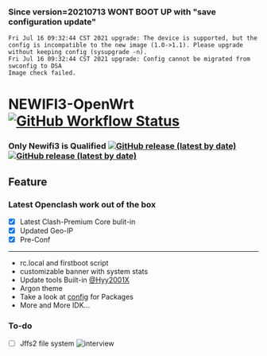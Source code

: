### Since version=20210713  WONT BOOT UP with "save configuration update"
```
Fri Jul 16 09:32:44 CST 2021 upgrade: The device is supported, but the config is incompatible to the new image (1.0->1.1). Please upgrade without keeping config (sysupgrade -n).
Fri Jul 16 09:32:44 CST 2021 upgrade: Config cannot be migrated from swconfig to DSA
Image check failed.
```
# NEWIFI3-OpenWrt [![GitHub Workflow Status](https://img.shields.io/github/workflow/status/wmyfelix/newifi3/AutoBuild-d-team_newifi-d2)](https://github.com/wmyfelix/Newifi3/actions/workflows/d-team_newifi-d2.yml)
### Only Newifi3 is Qualified [![GitHub release (latest by date)](https://img.shields.io/github/downloads/wmyfelix/newifi3/beta/total)](https://github.com/wmyfelix/Newifi3/releases/tag/beta) [![GitHub release (latest by date)](https://img.shields.io/github/downloads/wmyfelix/newifi3/history/total)](https://github.com/wmyfelix/Newifi3/releases/tag/history)
## Feature
### Latest Openclash work out of the box  

- [x] Latest Clash-Premium Core bulit-in  
- [x] Updated Geo-IP  
- [x] Pre-Conf

---  
* rc.local and firstboot script
* customizable banner with system stats
* Update tools Built-in [@Hyy2001X](https://Github.com/Hyy2001X)
* Argon theme
* Take a look at [config](Configs/d-team_newifi-d2) for Packages
* More and More IDK...
### To-do
- [ ] Jffs2 file system
![interview](https://github.com/wmyfelix/NEWIFI3/blob/master/banner.png?raw=true)
 
